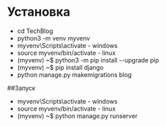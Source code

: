 # Установка 

* cd TechBlog
* python3 -m venv myvenv
* myvenv\Scripts\activate - windows
* source myvenv/bin/activate  - linux
* (myvenv) ~$ python3 -m pip install --upgrade pip
* (myvenv) ~$ pip install django
* python manage.py makemigrations blog

##Запуск

* myvenv\Scripts\activate - windows
* source myvenv/bin/activate  - linux
* (myvenv) ~$ python manage.py runserver
